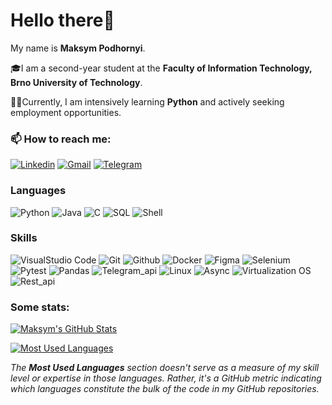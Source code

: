 # Hello there👋

My name is **Maksym Podhornyi**.

🎓I am a second-year student at the **Faculty of Information Technology, Brno University of Technology**.

👨‍💻Currently, I am intensively learning **Python** and actively seeking employment opportunities.

### 📫 How to reach me:

[![Linkedin](https://img.shields.io/badge/Linkedin-informational?style=for-the-badge&logo=linkedin&logoColor=78fe96&labelColor=151515&color=78fe96)](https://www.linkedin.com/in/maksym-podhornyi/)
[![Gmail](https://img.shields.io/badge/GMail-MAil_me-informational?style=for-the-badge&logo=gmail&logoColor=78fe96&labelColor=151515&color=78fe96)](mailto:forjant1@gmail.com)
[![Telegram](https://img.shields.io/badge/Telegram-informational?style=for-the-badge&logo=telegram&logoColor=78fe96&labelColor=151515&color=78fe96)](https://t.me/enterosgel1)

### Languages
![Python](https://img.shields.io/badge/Python-informational?style=for-the-badge&logo=python&logoColor=78fe96&color=151515)
![Java](https://img.shields.io/badge/Java-informational?style=for-the-badge&logo=java&logoColor=78fe96&color=151515)
![C](https://img.shields.io/badge/C%2FC%2B%2B-informational?style=for-the-badge&logoColor=78fe96&color=151515&logo=C)
![SQL](https://img.shields.io/badge/SQL-informational?style=for-the-badge&logo=mysql&logoColor=78fe96&color=151515)
![Shell](https://img.shields.io/badge/Shell-informational?style=for-the-badge&logo=gnu-bash&logoColor=78fe96&color=151515)

### Skills
![VisualStudio Code](https://img.shields.io/badge/VisualStudio_Code-informational?style=for-the-badge&logo=visual-studio-code&logoColor=78fe96&color=151515)
![Git](https://img.shields.io/badge/Git-informational?style=for-the-badge&logo=git&logoColor=78fe96&color=151515)
![Github](https://img.shields.io/badge/Github-informational?style=for-the-badge&logo=github&logoColor=78fe96&color=151515)
![Docker](https://img.shields.io/badge/Docker-informational?style=for-the-badge&logo=docker&logoColor=78fe96&color=151515)
![Figma](https://img.shields.io/badge/Figma-informational?style=for-the-badge&logo=figma&logoColor=78fe96&color=151515)
![Selenium](https://img.shields.io/badge/Selenium-informational?style=for-the-badge&logo=selenium&logoColor=78fe96&color=151515)
![Pytest](https://img.shields.io/badge/Pytest-informational?style=for-the-badge&logo=pytest&logoColor=78fe96&color=151515)
![Pandas](https://img.shields.io/badge/Pandas-informational?style=for-the-badge&logo=pandas&logoColor=78fe96&color=151515)
![Telegram_api](https://img.shields.io/badge/Telegram_api-informational?style=for-the-badge&logo=telegram&logoColor=78fe96&color=151515)
![Linux](https://img.shields.io/badge/Linux-informational?style=for-the-badge&logo=linux&logoColor=78fe96&color=151515)
![Async](https://img.shields.io/badge/Async-informational?style=for-the-badge&color=151515)
![Virtualization OS](https://img.shields.io/badge/Virtualization_OS-informational?style=for-the-badge&color=151515)
![Rest_api](https://img.shields.io/badge/REST_api-informational?style=for-the-badge&color=151515)


### Some stats:

[![Maksym's GitHub Stats](https://github-readme-stats.vercel.app/api?username=max0n1x&count_private=true&hide=contribs&show_icons=true&theme=tokyonight&include_all_commits=true&disable_animations=true)](https://github.com/max0n1x)

[![Most Used Languages](https://github-readme-stats.vercel.app/api/top-langs/?username=max0n1x&langs_count=10&layout=compact&theme=tokyonight)](https://github.com/max0n1x)

*The **Most Used Languages** section doesn't serve as a measure of my skill level or expertise in those languages. Rather, it's a GitHub metric indicating which languages constitute the bulk of the code in my GitHub repositories.*
